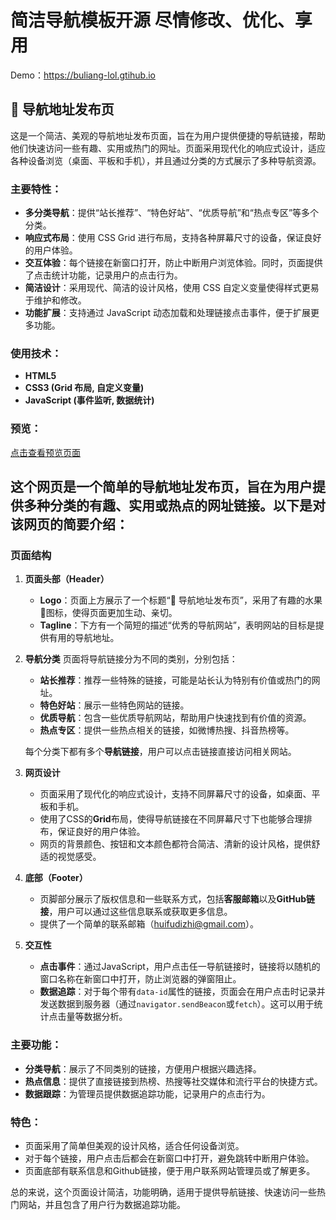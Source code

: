 # 简洁导航模板开源 尽情修改、优化、享用

Demo：https://buliang-lol.gtihub.io


## 🍓 导航地址发布页

这是一个简洁、美观的导航地址发布页面，旨在为用户提供便捷的导航链接，帮助他们快速访问一些有趣、实用或热门的网址。页面采用现代化的响应式设计，适应各种设备浏览（桌面、平板和手机），并且通过分类的方式展示了多种导航资源。

### 主要特性：

* **多分类导航**：提供“站长推荐”、“特色好站”、“优质导航”和“热点专区”等多个分类。
* **响应式布局**：使用 CSS Grid 进行布局，支持各种屏幕尺寸的设备，保证良好的用户体验。
* **交互体验**：每个链接在新窗口打开，防止中断用户浏览体验。同时，页面提供了点击统计功能，记录用户的点击行为。
* **简洁设计**：采用现代、简洁的设计风格，使用 CSS 自定义变量使得样式更易于维护和修改。
* **功能扩展**：支持通过 JavaScript 动态加载和处理链接点击事件，便于扩展更多功能。

### 使用技术：

* **HTML5**
* **CSS3 (Grid 布局, 自定义变量)**
* **JavaScript (事件监听, 数据统计)**

### 预览：

[点击查看预览页面](https://buliang-lol.gtihub.io)


## 这个网页是一个简单的**导航地址发布页**，旨在为用户提供多种分类的有趣、实用或热点的网址链接。以下是对该网页的简要介绍：

### 页面结构

1. **页面头部（Header）**

   * **Logo**：页面上方展示了一个标题“🍓 导航地址发布页”，采用了有趣的水果🍓图标，使得页面更加生动、亲切。
   * **Tagline**：下方有一个简短的描述“优秀的导航网站”，表明网站的目标是提供有用的导航地址。

2. **导航分类**
   页面将导航链接分为不同的类别，分别包括：

   * **站长推荐**：推荐一些特殊的链接，可能是站长认为特别有价值或热门的网址。
   * **特色好站**：展示一些特色网站的链接。
   * **优质导航**：包含一些优质导航网站，帮助用户快速找到有价值的资源。
   * **热点专区**：提供一些热点相关的链接，如微博热搜、抖音热榜等。

   每个分类下都有多个**导航链接**，用户可以点击链接直接访问相关网站。

3. **网页设计**

   * 页面采用了现代化的响应式设计，支持不同屏幕尺寸的设备，如桌面、平板和手机。
   * 使用了CSS的**Grid**布局，使得导航链接在不同屏幕尺寸下也能够合理排布，保证良好的用户体验。
   * 网页的背景颜色、按钮和文本颜色都符合简洁、清新的设计风格，提供舒适的视觉感受。

4. **底部（Footer）**

   * 页脚部分展示了版权信息和一些联系方式，包括**客服邮箱**以及**GitHub链接**，用户可以通过这些信息联系或获取更多信息。
   * 提供了一个简单的联系邮箱（[huifudizhi@gmail.com](mailto:huifudizhi@gmail.com)）。

5. **交互性**

   * **点击事件**：通过JavaScript，用户点击任一导航链接时，链接将以随机的窗口名称在新窗口中打开，防止浏览器的弹窗阻止。
   * **数据追踪**：对于每个带有`data-id`属性的链接，页面会在用户点击时记录并发送数据到服务器（通过`navigator.sendBeacon`或`fetch`）。这可以用于统计点击量等数据分析。

### 主要功能：

* **分类导航**：展示了不同类别的链接，方便用户根据兴趣选择。
* **热点信息**：提供了直接链接到热榜、热搜等社交媒体和流行平台的快捷方式。
* **数据跟踪**：为管理员提供数据追踪功能，记录用户的点击行为。

### 特色：

* 页面采用了简单但美观的设计风格，适合任何设备浏览。
* 对于每个链接，用户点击后都会在新窗口中打开，避免跳转中断用户体验。
* 页面底部有联系信息和Github链接，便于用户联系网站管理员或了解更多。

总的来说，这个页面设计简洁，功能明确，适用于提供导航链接、快速访问一些热门网站，并且包含了用户行为数据追踪功能。
